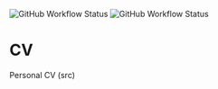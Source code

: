 ![GitHub Workflow Status](https://img.shields.io/github/workflow/status/kornicameister/CV/CI?style=flat-square)
![GitHub Workflow Status](https://img.shields.io/github/workflow/status/kornicameister/CV/Release?style=flat-square)

# CV
Personal CV (src)
